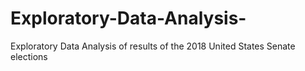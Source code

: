 # Exploratory-Data-Analysis-
Exploratory Data Analysis of results of the 2018 United States Senate elections
